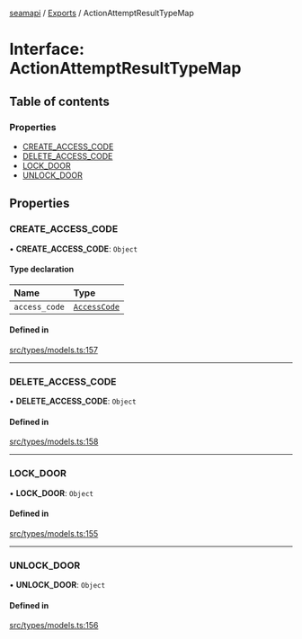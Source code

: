 [seamapi](../README.md) / [Exports](../modules.md) / ActionAttemptResultTypeMap

# Interface: ActionAttemptResultTypeMap

## Table of contents

### Properties

- [CREATE\_ACCESS\_CODE](ActionAttemptResultTypeMap.md#create_access_code)
- [DELETE\_ACCESS\_CODE](ActionAttemptResultTypeMap.md#delete_access_code)
- [LOCK\_DOOR](ActionAttemptResultTypeMap.md#lock_door)
- [UNLOCK\_DOOR](ActionAttemptResultTypeMap.md#unlock_door)

## Properties

### CREATE\_ACCESS\_CODE

• **CREATE\_ACCESS\_CODE**: `Object`

#### Type declaration

| Name | Type |
| :------ | :------ |
| `access_code` | [`AccessCode`](AccessCode.md) |

#### Defined in

[src/types/models.ts:157](https://github.com/seamapi/seamapi-javascript/blob/main/src/types/models.ts#L157)

___

### DELETE\_ACCESS\_CODE

• **DELETE\_ACCESS\_CODE**: `Object`

#### Defined in

[src/types/models.ts:158](https://github.com/seamapi/seamapi-javascript/blob/main/src/types/models.ts#L158)

___

### LOCK\_DOOR

• **LOCK\_DOOR**: `Object`

#### Defined in

[src/types/models.ts:155](https://github.com/seamapi/seamapi-javascript/blob/main/src/types/models.ts#L155)

___

### UNLOCK\_DOOR

• **UNLOCK\_DOOR**: `Object`

#### Defined in

[src/types/models.ts:156](https://github.com/seamapi/seamapi-javascript/blob/main/src/types/models.ts#L156)

